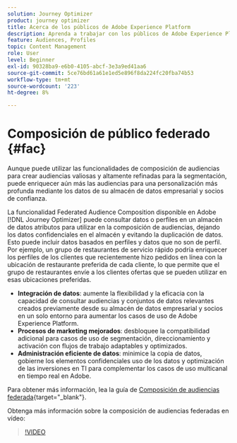 ```yaml
---
solution: Journey Optimizer
product: journey optimizer
title: Acerca de los públicos de Adobe Experience Platform
description: Aprenda a trabajar con los públicos de Adobe Experience Platform
feature: Audiences, Profiles
topic: Content Management
role: User
level: Beginner
exl-id: 90328ba9-e6b0-4105-abcf-3e3a9ed41aa6
source-git-commit: 5ce76bd61a61e1ed5e896f8da224fc20fba74b53
workflow-type: tm+mt
source-wordcount: '223'
ht-degree: 8%

---
```


# Composición de público federado {#fac}

Aunque puede utilizar las funcionalidades de composición de audiencias para crear audiencias valiosas y altamente refinadas para la segmentación, puede enriquecer aún más las audiencias para una personalización más profunda mediante los datos de su almacén de datos empresarial y socios de confianza.

La funcionalidad Federated Audience Composition disponible en Adobe [!DNL Journey Optimizer] puede consultar datos o perfiles en un almacén de datos
atributos para utilizar en la composición de audiencias, dejando los datos confidenciales en el almacén y evitando la duplicación de datos. Esto puede incluir datos basados en perfiles y datos que no son de perfil. Por ejemplo, un grupo de restaurantes de servicio rápido podría enriquecer los perfiles de los clientes
que recientemente hizo pedidos en línea con la ubicación de restaurante preferida de cada cliente, lo que permite que el grupo de restaurantes envíe a los clientes ofertas que se pueden utilizar en esas ubicaciones preferidas.

* **Integración de datos**: aumente la flexibilidad y la eficacia con la capacidad de consultar audiencias y conjuntos de datos relevantes creados previamente desde su almacén de datos empresarial y socios en un solo entorno para aumentar los casos de uso de Adobe Experience Platform.
* **Procesos de marketing mejorados**: desbloquee la compatibilidad adicional para casos de uso de segmentación, direccionamiento y activación con flujos de trabajo adaptables y optimizados.
* **Administración eficiente de datos**: minimice la copia de datos, gobierne los elementos confidenciales
uso de los datos y optimización de las inversiones en TI para complementar los casos de uso multicanal en tiempo real en Adobe.

Para obtener más información, lea la guía de [Composición de audiencias federada](https://experienceleague.adobe.com/es/docs/federated-audience-composition/using/home){target="_blank"}.

Obtenga más información sobre la composición de audiencias federadas en vídeo:

>[!VIDEO](https://video.tv.adobe.com/v/3432261?quality=12)
